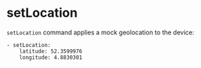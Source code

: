 # setLocation

`setLocation` command applies a mock geolocation to the device:

```
- setLocation:
    latitude: 52.3599976
    longitude: 4.8830301
```
